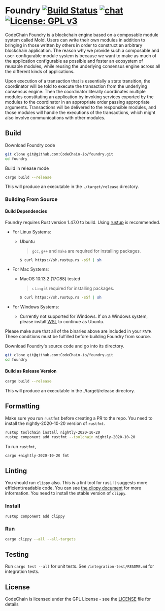 Foundry
[![Build Status](https://travis-ci.com/CodeChain-io/foundry.svg?branch=master)](https://travis-ci.com/CodeChain-io/foundry)
[![chat](https://img.shields.io/discord/569610676205781012.svg?logo=discord)](https://discord.gg/xhpdXm7)
[![License: GPL v3](https://img.shields.io/badge/License-GPL%20v3-blue.svg)](https://www.gnu.org/licenses/gpl-3.0)
==============

CodeChain Foundry is a blockchain engine based on a composable module system called Mold.
Users can write their own modules in addition to bringing in those written by others
in order to construct an arbitrary blockchain application.
The reason why we provide such a composable and user-configurable module system
is because we want to make as much of the application configurable as possible
and foster an ecosystem of reusable modules, while reusing the underlying consensus engine across all the different kinds of applications.

Upon execution of a transaction that is essentially a state transition, the coordinator will be told to execute the transaction from the underlying consensus engine.
Then the coordinator literally coordinates multiple modules constituting an application
by invoking services exported by the modules to the coordinator in an appropriate order passing appropriate arguments.
Transactions will be delivered to the responsible modules,
and those modules will handle the executions of the transactions,
which might also involve communications with other modules.

## Build

Download Foundry code

```sh
git clone git@github.com:CodeChain-io/foundry.git
cd foundry
```

Build in release mode

```sh
cargo build --release
```

This will produce an executable in the `./target/release` directory.

### Building From Source

#### Build Dependencies
Foundry requires Rust version 1.47.0 to build. Using [rustup](https://rustup.rs/ "rustup URL") is recommended.

- For Linux Systems:
  - Ubuntu

    > `gcc`, `g++` and `make` are required for installing packages.
    ```sh
    $ curl https://sh.rustup.rs -sSf | sh
    ```
        

- For Mac Systems:
  - MacOS 10.13.2 (17C88) tested
    > `clang` is required for installing packages.

    ```sh
    $ curl https://sh.rustup.rs -sSf | sh
    ```
        

- For Windows Systems:
  - Currently not supported for Windows. If on a Windows system, please install [WSL](https://docs.microsoft.com/en-us/windows/wsl/install-win10) to continue as Ubuntu.

Please make sure that all of the binaries above are included in your `PATH`. These conditions must be fulfilled before building Foundry from source.


Download Foundry's source code and go into its directory.
```sh
git clone git@github.com:CodeChain-io/foundry.git
cd foundry
```

#### Build as Release Version
```sh
cargo build --release
```

This will produce an executable in the ./target/release directory.

## Formatting

Make sure you run `rustfmt` before creating a PR to the repo. You need to install the nightly-2020-10-20 version of `rustfmt`.

```sh
rustup toolchain install nightly-2020-10-20
rustup component add rustfmt --toolchain nightly-2020-10-20
```

To run `rustfmt`,

```sh
cargo +nightly-2020-10-20 fmt
```

## Linting

You should run `clippy` also. This is a lint tool for rust. It suggests more efficient/readable code.
You can see [the clippy document](https://rust-lang.github.io/rust-clippy/master/index.html) for more information.
You need to install the stable version of `clippy`.

### Install
```sh
rustup component add clippy
```

### Run

```sh
cargo clippy --all --all-targets
```

## Testing

Run `cargo test --all` for unit tests.
See `/integration-test/README.md` for integration tests.

## License
CodeChain is licensed under the GPL License - see the [LICENSE](https://github.com/CodeChain-io/foundry/blob/master/LICENSE) file for details
